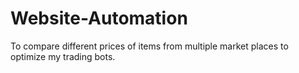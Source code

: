 # Website-Automation
To compare different prices of items from multiple market places to optimize my trading bots.
